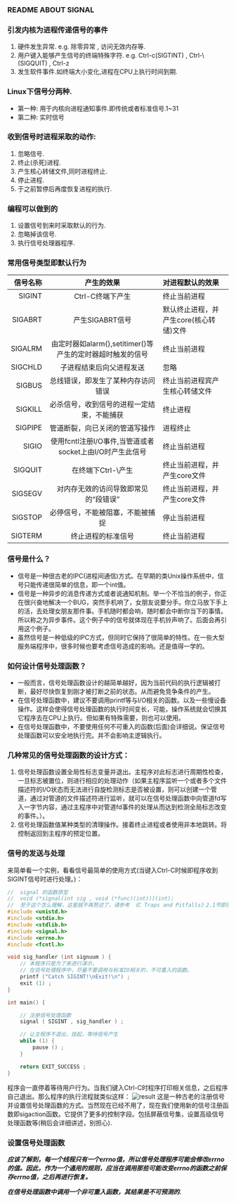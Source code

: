### README ABOUT SIGNAL

### 引发内核为进程传递信号的事件
 1. 硬件发生异常. e.g. 除零异常 , 访问无效内存等.
 2. 用户键入能够产生信号的终端特殊字符. e.g. Ctrl-c(SIGTINT) , Ctrl-\\(SIGQUIT) , Ctrl-z
 3. 发生软件事件.如终端大小变化,进程在CPU上执行时间到期.

### Linux下信号分两种.
* 第一种: 用于内核向进程通知事件.即传统或者标准信号.1~31
* 第二种: 实时信号

### 收到信号时进程采取的动作:
 1. 忽略信号.
 2. 终止(杀死)进程.
 3. 产生核心转储文件,同时进程终止.
 4. 停止进程.
 5. 于之前暂停后再度恢复进程的执行.

### 编程可以做到的
1. 设置信号到来时采取默认的行为.
2. 忽略掉该信号.
3. 执行信号处理器程序.

### 常用信号类型即默认行为

|信号名称|产生的效果|对进程默认的效果|
|-----------:|:---------------------:|:----------------|
|SIGINT    |   Ctrl-C终端下产生|终止当前进程|
|SIGABRT|产生SIGABRT信号|默认终止进程，并产生core(核心转储)文件|
|SIGALRM|由定时器如alarm(),setitimer()等产生的定时器超时触发的信号|终止当前进程|
|SIGCHLD|子进程结束后向父进程发送|              忽略|
|SIGBUS|总线错误，即发生了某种内存访问错误|终止当前进程宾产生核心转储文件|
|SIGKILL|必杀信号，收到信号的进程一定结束，不能捕获|终止进程|
|SIGPIPE|管道断裂，向已关闭的管道写操作|进程终止|
|SIGIO|使用fcntl注册I/O事件,当管道或者socket上由I/O时产生此信号|终止当前进程|
|SIGQUIT|在终端下Ctrl-\产生|终止当前进程，并产生core文件|
|SIGSEGV|对内存无效的访问导致即常见的“段错误”|终止当前进程，并产生core文件|
|SIGSTOP|必停信号，不能被阻塞，不能被捕捉|停止当前进程|
|SIGTERM|终止进程的标准信号  |终止当前进程|

### 信号是什么？

* 信号是一种很古老的IPC(进程间通信)方式。在早期的类Unix操作系统中，信号只能传递很简单的信息，即一个int值。
* 信号是一种异步的消息传递方式或者说通知机制。举一个不恰当的例子，你正在很兴奋地解决一个BUG，突然手机响了，女朋友说要分手。你立马放下手上的活，去处理女朋友那件事。手机随时都会响，随时都会中断你当下的事情。所以称之为异步事件。这个例子中的信号就体现在手机铃声响了。后面会再引用这个例子。
* 虽然信号是一种低级的IPC方式，但同时它保持了很简单的特性。在一些大型服务端程序中，很多时候也要考虑信号造成的影响。还是值得一学的。

### 如何设计信号处理函数？
* 一般而言，信号处理函数设计的越简单越好，因为当前代码的执行逻辑被打断，最好尽快恢复到刚才被打断之前的状态。从而避免竞争条件的产生。
* 在信号处理函数中，建议不要调用printf等与I/O相关的函数。以及一些慢设备操作。这样会使得信号处理函数的执行时间变长，可能，操作系统就会切换其它程序去在CPU上执行。但如果有特殊需要，则也可以使用。
* 在信号处理函数中，不要使用任何不可重入的函数(后面)会详细说。保证信号处理函数可以安全地执行完。并不会影响主逻辑执行。

### 几种常见的信号处理函数的设计方式：
1. 信号处理函数设置全局性标志变量并退出。主程序对此标志进行周期性检查，一旦标志被置位，则进行相应的处理动作（如果主程序监听一个或者多个文件描述符的I/O状态而无法进行自旋检测标志是否被设置，则可以创建一个管道，通过对管道的文件描述符进行监听，就可以在信号处理函数中向管道fd写入一字节内容，通过主程序中对管道fd事件的处理从而达到检测全局标志改变的事件。）。
2. 信号处理函数值某种类型的清理操作。接着终止进程或者使用非本地跳转。将控制返回到主程序的预定位置。

### 信号的发送与处理
来简单看一个实例，看看信号最简单的使用方式(当键入Ctrl-C时候即程序收到SIGINT信号时进行处理。)：
```C
//  signal 的函数原型
//  void (*signal(int sig , void (*func)(int)))(int);
//  至于这个怎么理解，这里就不再赘述了，请参考 《C Traps and Pitfalls》2.1节即理解函数声明。
#include <unistd.h>
#include <stdio.h>
#include <stdlib.h>
#include <signal.h>
#include <errno.h>
#include <fcntl.h>

void sig_handler (int signuum ) {
	// 本程序只是为了来进行演示，
	// 在信号处理程序中，尽量不要调用与标准IO相关的，不可重入的函数。
	printf ("Catch SIGINT!\nExit!\n") ;
	exit (1) ;
}

int main() {

	// 注册信号处理函数
	signal ( SIGINT , sig_handler ) ;

	// 让主程序不退出，挂起，等待信号产生
	while (1) {
		pause () ;
	}

	return EXIT_SUCCESS ;
}
```
程序会一直停着等待用户行为。当我们键入Ctrl-C时程序打印相关信息，之后程序自己退出。那么程序的执行流程就类似这样：
![result](/home/tutu/Pictures/sigint.png)
这是一种古老的注册信号并设置信号处理函数的方式。当然现在已经不用了，现在我们使用新的信号注册函数即sigaction函数。它提供了更多的控制字段。包括屏蔽信号集，设置高级信号处理函数等(稍后会详细讲述，别担心).


### 设置信号处理函数
*__应该了解到，每一个线程只有一个errno值，所以信号处理程序可能会修改errno的值。因此，作为一个通用的规则，应当在调用那些可能改变errno的函数之前保存errno值，之后再进行恢复。__*

*__在信号处理函数中调用一个非可重入函数，其结果是不可预测的.__*
       
